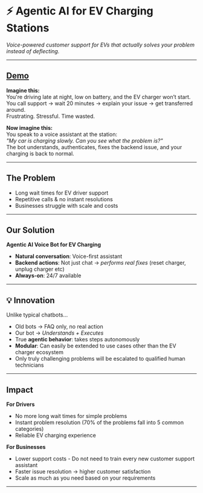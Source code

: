 # ⚡ Agentic AI for EV Charging Stations
*Voice-powered customer support for EVs that actually solves your problem instead of deflecting.*

---

## [Demo](https://drive.google.com/file/d/1_QSPxTTS5O9LacqaLjwicHFwNQkoGAah/view?usp=sharing)


**Imagine this:**  
You're driving late at night, low on battery, and the EV charger won’t start.  
You call support → wait 20 minutes → explain your issue → get transferred around.  
Frustrating. Stressful. Time wasted.  

**Now imagine this:**  
You speak to a voice assistant at the station:  
*"My car is charging slowly. Can you see what the problem is?"*  
The bot understands, authenticates, fixes the backend issue, and your charging is back to normal.  

---

## The Problem
- Long wait times for EV driver support  
- Repetitive calls & no instant resolutions  
- Businesses struggle with scale and costs  

---

## Our Solution
**Agentic AI Voice Bot for EV Charging**  
- **Natural conversation**: Voice-first assistant  
- **Backend actions**: Not just chat → *performs real fixes* (reset charger, unplug charger etc)  
- **Always-on**: 24/7 available 

---

## 💡 Innovation
Unlike typical chatbots…  
- Old bots → FAQ only, no real action  
- Our bot → *Understands + Executes*  
- True **agentic behavior**: takes steps autonomously  
- **Modular**: Can easily be extended to use cases other than the EV charger ecosystem
- Only truly challenging problems will be escalated to qualified human technicians
---

## Impact
**For Drivers**  
- No more long wait times for simple problems
- Instant problem resolution (70% of the problems fall into 5 common categories)
- Reliable EV charging experience  

**For Businesses**  
- Lower support costs - Do not need to train every new customer support assistant
- Faster issue resolution → higher customer satisfaction  
- Scale as much as you need based on your requirements

---
